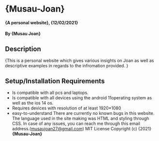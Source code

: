 # {Musau-Joan}
#### {A personal website}, {12/02/2021}
#### By **{Musau Joan}**
## Description
{This is a personal website which gives various insights on Joan as well as descriptive examples in regards to the infromation provided. }
## Setup/Installation Requirements
* Is compatible with all pcs and laptops.
* Is compatible with all devices using the android 11operating system as well as the ios 14 os.
* Requires devices with resolution of at least 1920*1080
* easy-to-understand
There are currently no known bugs in this website.
The language used in the site making was HTML and styling through CSS.
In case of any issues, you can reach me through this email address.(musaujoan27@gmail.com)
MIT License
Copyright (c) {2021} **{Musau-Joan}**
